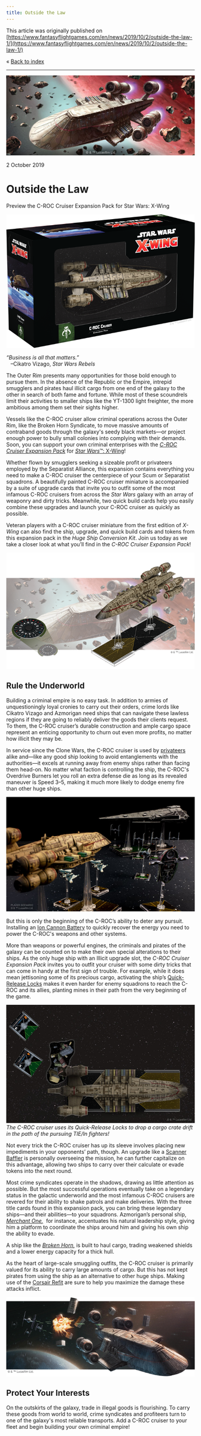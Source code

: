 ```yaml
---
title: Outside the Law
---
```


This article was originally published on [https://www.fantasyflightgames.com/en/news/2019/10/2/outside-the-law-1/](https://www.fantasyflightgames.com/en/news/2019/10/2/outside-the-law-1/)

&laquo; [Back to index](../index.md)

---

![](4689b2af95576604c37c882170ad0156.jpg)

2 October 2019

Outside the Law
===============

Preview the C-ROC Cruiser Expansion Pack for Star Wars: X-Wing

![](0aba5a7112c7a821717acdbf147ba7d1.png)

_“Business is all that matters.”_  
   –Cikatro Vizago, _Star Wars Rebels_

The Outer Rim presents many opportunities for those bold enough to pursue them. In the absence of the Republic or the Empire, intrepid smugglers and pirates haul illicit cargo from one end of the galaxy to the other in search of both fame and fortune. While most of these scoundrels limit their activities to smaller ships like the YT-1300 light freighter, the more ambitious among them set their sights higher.

Vessels like the C-ROC cruiser allow criminal operations across the Outer Rim, like the Broken Horn Syndicate, to move massive amounts of contraband goods through the galaxy's seedy black markets—or project enough power to bully small colonies into complying with their demands. Soon, you can support your own criminal enterprises with the _[C-ROC Cruiser Expansion Pack](https://www.fantasyflightgames.com/en/products/x-wing-second-edition/products/x-wing-second-edition-c-roc-cruiser-expansion-pack/)_ for [_Star Wars_™: X-Wing](https://www.fantasyflightgames.com/en/products/x-wing-second-edition/)!

Whether flown by smugglers seeking a sizeable profit or privateers employed by the Separatist Alliance, this expansion contains everything you need to make a C-ROC cruiser the centerpiece of your Scum or Separatist squadrons. A beautifully painted C-ROC cruiser miniature is accompanied by a suite of upgrade cards that invite you to outfit some of the most infamous C-ROC cruisers from across the _Star Wars_ galaxy with an array of weaponry and dirty tricks. Meanwhile, two quick build cards help you easily combine these upgrades and launch your C-ROC cruiser as quickly as possible.

Veteran players with a C-ROC cruiser miniature from the first edition of _X-Wing_ can also find the ship, upgrade, and quick build cards and tokens from this expansion pack in the _Huge Ship Conversion Kit_. Join us today as we take a closer look at what you’ll find in the _C-ROC Cruiser Expansion Pack_!

![](0bb35e570d8b420b7b8504ccb67ca3f0.png)

Rule the Underworld
-------------------

Building a criminal empire is no easy task. In addition to armies of unquestioningly loyal cronies to carry out their orders, crime lords like Cikatro Vizago and Azmorigan need ships that can navigate these lawless regions if they are going to reliably deliver the goods their clients request. To them, the C-ROC cruiser’s durable construction and ample cargo space represent an enticing opportunity to churn out even more profits, no matter how illicit they may be.

In service since the Clone Wars, the C-ROC cruiser is used by [privateers](52b1dcbd821cf44f3c4a668a0adad97e.png) alike and—like any good ship looking to avoid entanglements with the authorities—it excels at running away from enemy ships rather than facing them head-on. No matter what faction is controlling the ship, the C-ROC's Overdrive Burners let you roll an extra defense die as long as its revealed maneuver is Speed 3–5, making it much more likely to dodge enemy fire than other huge ships.

![](52326d0e38c4216d47dd8ad449fc4d42.jpg)

But this is only the beginning of the C-ROC’s ability to deter any pursuit. Installing an [Ion Cannon Battery](9c57808ee6e5c15dfbdcd7ef17852623.png) to quickly recover the energy you need to power the C-ROC's weapons and other systems.

More than weapons or powerful engines, the criminals and pirates of the galaxy can be counted on to make their own special alterations to their ships. As the only huge ship with an Illicit upgrade slot, the _C-ROC Cruiser Expansion Pack_ invites you to outfit your cruiser with some dirty tricks that can come in handy at the first sign of trouble. For example, while it does mean jettisoning some of its precious cargo, activating the ship’s [Quick-Release Locks](0a84c4c54bd6b84986aba0a8fc28765a.png) makes it even harder for enemy squadrons to reach the C-ROC and its allies, planting mines in their path from the very beginning of the game.

![](f738e17ae8f063573d85f357a842e6a4.jpg)  
_The C-ROC cruiser uses its Quick-Release Locks to drop a cargo crate drift in the path of the pursuing TIE/ln fighters!_

Not every trick the C-ROC cruiser has up its sleeve involves placing new impediments in your opponents’ path, though. An upgrade like a [Scanner Baffler](63823eb9ae9f1037b510a8e38a244fba.png) is personally overseeing the mission, he can further capitalize on this advantage, allowing two ships to carry over their calculate or evade tokens into the next round.

Most crime syndicates operate in the shadows, drawing as little attention as possible. But the most successful operations eventually take on a legendary status in the galactic underworld and the most infamous C-ROC cruisers are revered for their ability to shake patrols and make deliveries. With the three title cards found in this expansion pack, you can bring these legendary ships—and their abilities—to your squadrons. Azmorigan’s personal ship, _[_Merchant One_,](958e3033c15f3ae6a4058c97b40482b0.png)_  for instance, accentuates his natural leadership style, giving him a platform to coordinate the ships around him and giving his own ship the ability to evade.

A ship like the _[_Broken Horn_,](cea602103ec2d36cc12b7b83799f7016.png)_ is built to haul cargo, trading weakened shields and a lower energy capacity for a thick hull.

As the heart of large-scale smuggling outfits, the C-ROC cruiser is primarily valued for its ability to carry large amounts of cargo. But this has not kept pirates from using the ship as an alternative to other huge ships. Making use of the [Corsair Refit](79cbcc5ad82cb5515dca1dc2fe9f00e8.png) are sure to help you maximize the damage these attacks inflict.

![](c229ea6813638e10e571421d5bab89c6.png)

Protect Your Interests
----------------------

On the outskirts of the galaxy, trade in illegal goods is flourishing. To carry these goods from world to world, crime syndicates and profiteers turn to one of the galaxy's most reliable transports. Add a C-ROC cruiser to your fleet and begin building your own criminal empire!